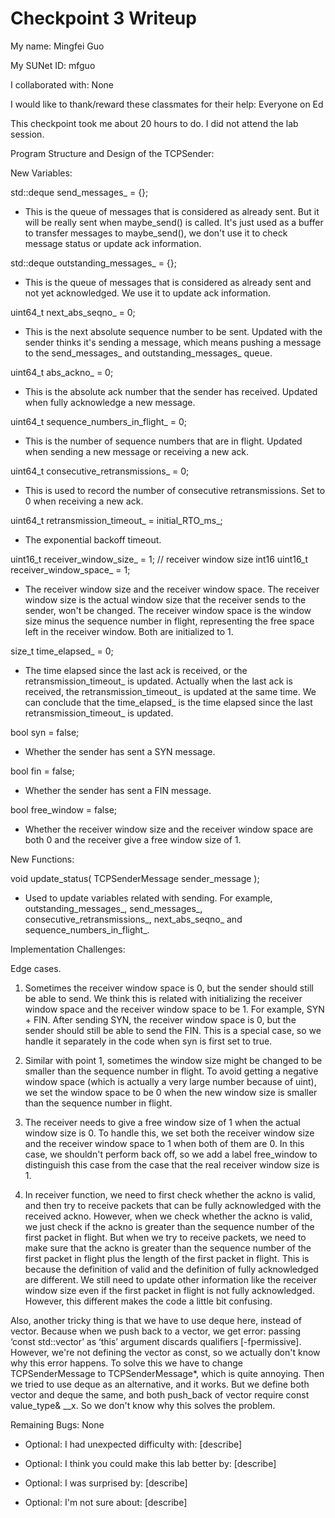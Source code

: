 Checkpoint 3 Writeup
====================

My name: Mingfei Guo

My SUNet ID: mfguo

I collaborated with: None

I would like to thank/reward these classmates for their help: Everyone on Ed

This checkpoint took me about 20 hours to do. I did not attend the lab session.

Program Structure and Design of the TCPSender:

New Variables:

std::deque<TCPSenderMessage> send_messages_ = {};
- This is the queue of messages that is considered as already sent. But it
will be really sent when maybe_send() is called. It's just used as a buffer
to transfer messages to maybe_send(), we don't use it to check message status
or update ack information.

std::deque<TCPSenderMessage> outstanding_messages_ = {};
- This is the queue of messages that is considered as already sent and not
yet acknowledged. We use it to update ack information.

uint64_t next_abs_seqno_ = 0;
- This is the next absolute sequence number to be sent. Updated with the sender
thinks it's sending a message, which means pushing a message to the send_messages_
and outstanding_messages_ queue.

uint64_t abs_ackno_ = 0;
- This is the absolute ack number that the sender has received. Updated when fully
acknowledge a new message.

uint64_t sequence_numbers_in_flight_ = 0;
- This is the number of sequence numbers that are in flight. Updated when sending
a new message or receiving a new ack.

uint64_t consecutive_retransmissions_ = 0;
- This is used to record the number of consecutive retransmissions. Set to 0 when
receiving a new ack.

uint64_t retransmission_timeout_ = initial_RTO_ms_;
- The exponential backoff timeout.

uint16_t receiver_window_size_ = 1; // receiver window size int16
uint16_t receiver_window_space_ = 1;
- The receiver window size and the receiver window space. The receiver window size
is the actual window size that the receiver sends to the sender, won't be changed.
The receiver window space is the window size minus the sequence number in flight,
representing the free space left in the receiver window. Both are initialized to 1.

size_t time_elapsed_ = 0;
- The time elapsed since the last ack is received, or the retransmission_timeout_
is updated. Actually when the last ack is received, the retransmission_timeout_ is
updated at the same time. We can conclude that the time_elapsed_ is the time elapsed
since the last retransmission_timeout_ is updated.

bool syn = false;
- Whether the sender has sent a SYN message.

bool fin = false;
- Whether the sender has sent a FIN message.

bool free_window = false;
- Whether the receiver window size and the receiver window space are both 0 and
the receiver give a free window size of 1.

New Functions:

void update_status( TCPSenderMessage sender_message );
- Used to update variables related with sending. For example, outstanding_messages_,
send_messages_, consecutive_retransmissions_, next_abs_seqno_ and sequence_numbers_in_flight_.

Implementation Challenges:

Edge cases.

1. Sometimes the receiver window space is 0, but the sender should still be able to send.
We think this is related with initializing the receiver window space and the receiver 
window space to be 1. For example, SYN + FIN. After sending SYN, the receiver window space
is 0, but the sender should still be able to send the FIN. This is a special case, so we
handle it separately in the code when syn is first set to true.

2. Similar with point 1, sometimes the window size might be changed to be smaller than the
sequence number in flight. To avoid getting a negative window space (which is actually a
very large number because of uint), we set the window space to be 0 when the new window 
size is smaller than the sequence number in flight.

3. The receiver needs to give a free window size of 1 when the actual window size is 0.
To handle this, we set both the receiver window size and the receiver window space to 1
when both of them are 0. In this case, we shouldn't perform back off, so we add a label
free_window to distinguish this case from the case that the real receiver window size is 1.

4. In receiver function, we need to first check whether the ackno is valid, and then try
to receive packets that can be fully acknowledged with the received ackno. However, when
we check whether the ackno is valid, we just check if the ackno is greater than the
sequence number of the first packet in flight. But when we try to receive packets, we
need to make sure that the ackno is greater than the sequence number of the first packet
in flight plus the length of the first packet in flight. This is because the definition
of valid and the definition of fully acknowledged are different. We still need to update
other information like the receiver window size even if the first packet in flight is not
fully acknowledged. However, this different makes the code a little bit confusing.

Also, another tricky thing is that we have to use deque here, instead of vector. Because
when we push back to a vector, we get error: passing ‘const std::vector<TCPSenderMessage>’ 
as ‘this’ argument discards qualifiers [-fpermissive]. However, we're not defining the
vector as const, so we actually don't know why this error happens. To solve this we have to
change TCPSenderMessage to TCPSenderMessage*, which is quite annoying. Then we tried to use
deque as an alternative, and it works. But we define both vector and deque the same, and 
both push_back of vector require const value_type& __x. So we don't know why this solves
the problem.

Remaining Bugs:
None

- Optional: I had unexpected difficulty with: [describe]

- Optional: I think you could make this lab better by: [describe]

- Optional: I was surprised by: [describe]

- Optional: I'm not sure about: [describe]
